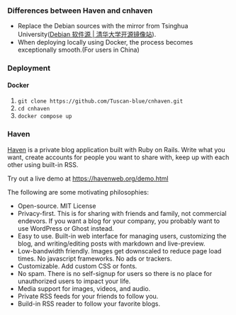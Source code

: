 ### Differences between Haven and cnhaven
- Replace the Debian sources with the mirror from Tsinghua University([Debian 软件源 | 清华大学开源镜像站](https://mirrors.tuna.tsinghua.edu.cn/help/debian/)).
- When deploying locally using Docker, the process becomes exceptionally smooth.(For users in China)

### Deployment
#### Docker
1. `git clone https://github.com/Tuscan-blue/cnhaven.git`
2. `cd cnhaven`
3. `docker compose up`

### Haven

[Haven](https://havenweb.org) is a private blog application built with Ruby on Rails. Write what you want, create accounts for people you want to share with, keep up with each other using built-in RSS.

Try out a live demo at https://havenweb.org/demo.html

The following are some motivating philosophies:

* Open-source. MIT License
* Privacy-first.  This is for sharing with friends and family, not commercial endevors.  If you want a blog for your company, you probably want to use WordPress or Ghost instead.
* Easy to use.  Built-in web interface for managing users, customizing the blog, and writing/editing posts with markdown and live-preview.
* Low-bandwidth friendly.  Images get downscaled to reduce page load times.  No javascript frameworks.  No ads or trackers.
* Customizable.  Add custom CSS or fonts.
* No spam. There is no self-signup for users so there is no place for unauthorized users to impact your life.
* Media support for images, videos, and audio.
* Private RSS feeds for your friends to follow you.
* Build-in RSS reader to follow your favorite blogs.



